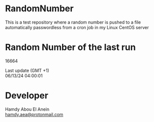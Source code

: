 # RandomNumber    
This is a test repository where a random number is pushed to a file automatically passwordless from a cron job in my Linux CentOS server    
# Random Number of the last run   
16664
      
Last update (GMT +1)    
06/13/24 04:00:01
# Developer    
Hamdy Abou El Anein   
hamdy.aea@protonmail.com
